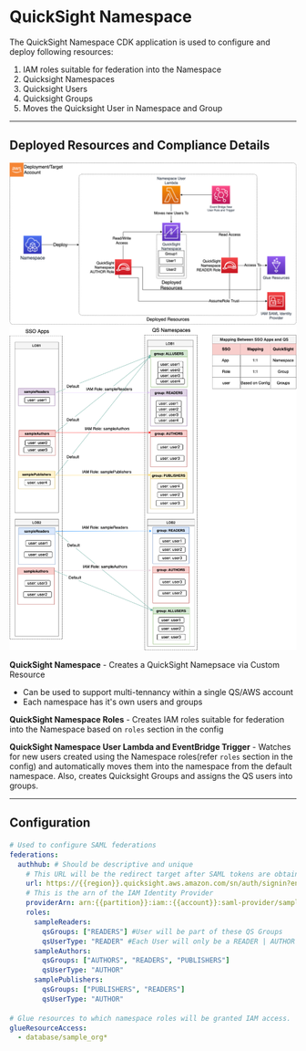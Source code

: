 # QuickSight Namespace

The QuickSight Namespace CDK application is used to configure and deploy following resources:

1. IAM roles suitable for federation into the Namespace
2. Quicksight Namespaces
3. Quicksight Users
4. Quicksight Groups
5. Moves the Quicksight User in Namespace and Group

***

## Deployed Resources and Compliance Details

![quicksight-namespace](../../../constructs/L3/analytics/quicksight-namespace-l3-construct/docs/quicksight-namespace.png)
![qs-namespace-groups-roles-mapping](../../../constructs/L3/analytics/quicksight-namespace-l3-construct/docs/qs-namespace-groups-roles-mapping.png)

**QuickSight Namespace** - Creates a QuickSight Namepsace via Custom Resource

* Can be used to support multi-tennancy within a single QS/AWS account
* Each namespace has it's own users and groups

**QuickSight Namespace Roles** - Creates IAM roles suitable for federation into the Namespace based on `roles` section in the config

**QuickSight Namespace User Lambda and EventBridge Trigger** - Watches for new users created using the Namespace roles(refer `roles` section in the config) and automatically moves them into the namespace from the default namespace. Also, creates Quicksight Groups and assigns the QS users into groups.

***

## Configuration

```yaml
# Used to configure SAML federations
federations:
  authhub: # Should be descriptive and unique
    # This URL will be the redirect target after SAML tokens are obtained
    url: https://{{region}}.quicksight.aws.amazon.com/sn/auth/signin?enable-sso=1
    # This is the arn of the IAM Identity Provider
    providerArn: arn:{{partition}}:iam::{{account}}:saml-provider/sample-org-dev-instance1-roles-new-federation
    roles:
      sampleReaders: 
        qsGroups: ["READERS"] #User will be part of these QS Groups
        qsUserType: "READER" #Each User will only be a READER | AUTHOR in QS 
      sampleAuthors: 
        qsGroups: ["AUTHORS", "READERS", "PUBLISHERS"] 
        qsUserType: "AUTHOR" 
      samplePublishers: 
        qsGroups: ["PUBLISHERS", "READERS"] 
        qsUserType: "AUTHOR"

# Glue resources to which namespace roles will be granted IAM access.
glueResourceAccess:
  - database/sample_org*
```
